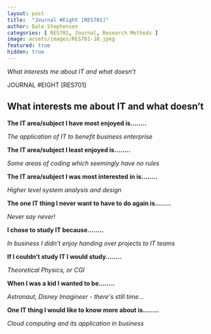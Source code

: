 ```yaml
---
layout: post
title:  "Journal #Eight [RES701]"
author: Dale Stephenson
categories: [ RES701, Journal, Research Methods ]
image: assets/images/RES701-J8.jpeg
featured: true
hidden: true
---
```

<i>What interests me about IT and what doesn’t</i>

JOURNAL #EIGHT [RES701]

<h2>What interests me about IT and what doesn’t</h2>

<b>The IT area/subject I have most enjoyed is........</b>

<i>The application of IT to benefit business enterprise</i> 

<b>The IT area/subject I least enjoyed is........</b>

<i>Some areas of coding which seemingly have no rules</i>

<b>The IT area/subject I was most interested in is........</b>

<i>Higher level system analysis and design</i> 

<b>The one IT thing I never want to have to do again is........</b>

<i>Never say never!</i>

<b>I chose to study IT because........</b>

<i>In business I didn't enjoy handing over projects to IT teams</i>

<b>If I couldn’t study IT I would study........</b>

<i>Theoretical Physics, or CGI</i>

<b>When I was a kid I wanted to be........</b>

<i>Astronaut, Disney Imagineer - there's still time…</i>

<b>One IT thing I would like to know more about is........</b>

<i>Cloud computing and its application in business</i>